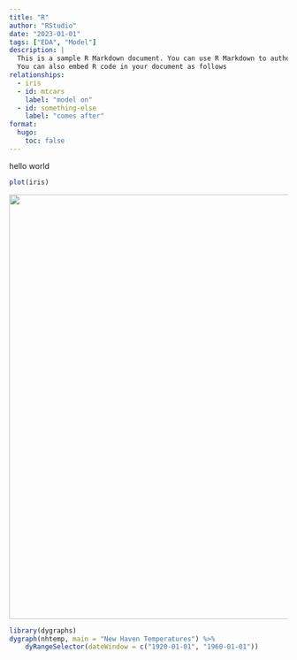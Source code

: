 ```yaml
---
title: "R"
author: "RStudio"
date: "2023-01-01"
tags: ["EDA", "Model"]
description: |
  This is a sample R Markdown document. You can use R Markdown to author documents like this one.
  You can also embed R code in your document as follows
relationships:
  - iris
  - id: mtcars
    label: "model on"
  - id: something-else
    label: "comes after"
format:
  hugo:
    toc: false
---
```


<script src="/libs/htmlwidgets-1.6.1/htmlwidgets.js"></script>
<script src="/libs/jquery-1.11.1/jquery.min.js"></script>
<link href="/libs/dygraphs-1.1.1/dygraph.css" rel="stylesheet" />
<script src="/libs/dygraphs-1.1.1/dygraph-combined.js"></script>
<script src="/libs/dygraphs-1.1.1/shapes.js"></script>
<script src="/libs/moment-2.8.4/moment.js"></script>
<script src="/libs/moment-timezone-0.2.5/moment-timezone-with-data.js"></script>
<script src="/libs/moment-fquarter-1.0.0/moment-fquarter.min.js"></script>
<script src="/libs/dygraphs-binding-1.1.1.6/dygraphs.js"></script>


hello world

``` r
plot(iris)
```

<img src="/analysis/r/r.markdown_strict_files/figure-markdown_strict/unnamed-chunk-1-1.png" width="768" />

``` r
library(dygraphs)
dygraph(nhtemp, main = "New Haven Temperatures") %>%
    dyRangeSelector(dateWindow = c("1920-01-01", "1960-01-01"))
```

<div class="dygraphs html-widget html-fill-item-overflow-hidden html-fill-item" id="htmlwidget-615064f79f419472c72c" style="width:768px;height:480px;"></div>
<script type="application/json" data-for="htmlwidget-615064f79f419472c72c">{"x":{"attrs":{"title":"New Haven Temperatures","labels":["year","V1"],"legend":"auto","retainDateWindow":false,"axes":{"x":{"pixelsPerLabel":60}},"showRangeSelector":true,"dateWindow":["1920-01-01T00:00:00.000Z","1960-01-01T00:00:00.000Z"],"rangeSelectorHeight":40,"rangeSelectorPlotFillColor":" #A7B1C4","rangeSelectorPlotStrokeColor":"#808FAB","interactionModel":"Dygraph.Interaction.defaultModel"},"scale":"yearly","annotations":[],"shadings":[],"events":[],"format":"date","data":[["1912-01-01T00:00:00.000Z","1913-01-01T00:00:00.000Z","1914-01-01T00:00:00.000Z","1915-01-01T00:00:00.000Z","1916-01-01T00:00:00.000Z","1917-01-01T00:00:00.000Z","1918-01-01T00:00:00.000Z","1919-01-01T00:00:00.000Z","1920-01-01T00:00:00.000Z","1921-01-01T00:00:00.000Z","1922-01-01T00:00:00.000Z","1923-01-01T00:00:00.000Z","1924-01-01T00:00:00.000Z","1925-01-01T00:00:00.000Z","1926-01-01T00:00:00.000Z","1927-01-01T00:00:00.000Z","1928-01-01T00:00:00.000Z","1929-01-01T00:00:00.000Z","1930-01-01T00:00:00.000Z","1931-01-01T00:00:00.000Z","1932-01-01T00:00:00.000Z","1933-01-01T00:00:00.000Z","1934-01-01T00:00:00.000Z","1935-01-01T00:00:00.000Z","1936-01-01T00:00:00.000Z","1937-01-01T00:00:00.000Z","1938-01-01T00:00:00.000Z","1939-01-01T00:00:00.000Z","1940-01-01T00:00:00.000Z","1941-01-01T00:00:00.000Z","1942-01-01T00:00:00.000Z","1943-01-01T00:00:00.000Z","1944-01-01T00:00:00.000Z","1945-01-01T00:00:00.000Z","1946-01-01T00:00:00.000Z","1947-01-01T00:00:00.000Z","1948-01-01T00:00:00.000Z","1949-01-01T00:00:00.000Z","1950-01-01T00:00:00.000Z","1951-01-01T00:00:00.000Z","1952-01-01T00:00:00.000Z","1953-01-01T00:00:00.000Z","1954-01-01T00:00:00.000Z","1955-01-01T00:00:00.000Z","1956-01-01T00:00:00.000Z","1957-01-01T00:00:00.000Z","1958-01-01T00:00:00.000Z","1959-01-01T00:00:00.000Z","1960-01-01T00:00:00.000Z","1961-01-01T00:00:00.000Z","1962-01-01T00:00:00.000Z","1963-01-01T00:00:00.000Z","1964-01-01T00:00:00.000Z","1965-01-01T00:00:00.000Z","1966-01-01T00:00:00.000Z","1967-01-01T00:00:00.000Z","1968-01-01T00:00:00.000Z","1969-01-01T00:00:00.000Z","1970-01-01T00:00:00.000Z","1971-01-01T00:00:00.000Z"],[49.9,52.3,49.4,51.1,49.4,47.9,49.8,50.9,49.3,51.9,50.8,49.6,49.3,50.6,48.4,50.7,50.9,50.6,51.5,52.8,51.8,51.1,49.8,50.2,50.4,51.6,51.8,50.9,48.8,51.7,51,50.6,51.7,51.5,52.1,51.3,51,54,51.4,52.7,53.1,54.6,52,52,50.9,52.6,50.2,52.6,51.6,51.9,50.5,50.9,51.7,51.4,51.7,50.8,51.9,51.8,51.9,53]]},"evals":["attrs.interactionModel"],"jsHooks":[]}</script>
